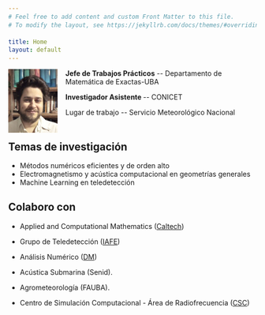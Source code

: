 ```yaml
---
# Feel free to add content and custom Front Matter to this file.
# To modify the layout, see https://jekyllrb.com/docs/themes/#overriding-theme-defaults

title: Home
layout: default
---
```


<img src="images/face2020.jpeg" width=100 height=auto align=center style="float:left; margin-right: 16px;">
<p><b>Jefe de Trabajos Prácticos</b> -- Departamento de Matemática de Exactas-UBA</p>
<p> <b>Investigador Asistente </b> -- CONICET </p>
<p> Lugar de trabajo -- Servicio Meteorológico Nacional</p>
<p style="clear:left;"></p>

## Temas de investigación

- Métodos numéricos eficientes y de orden alto
- Electromagnetismo y acústica computacional en geometrías generales
- Machine Learning en teledetección


## Colaboro con

- Applied and Computational Mathematics (<a href="http://www.its.caltech.edu/~obruno/">Caltech</a>)

- Grupo de Teledetección (<a href="http://www.iafe.uba.ar/wordpress/">IAFE</a>)

- Análisis Numérico (<a href="http://mate.dm.uba.ar/~rduran/research_group/participants.html">DM</a>)

- Acústica Submarina (Senid).

- Agrometeorología (FAUBA).

- Centro de Simulación Computacional - Área de Radiofrecuencia (<a href="http://csc.conicet.gov.ar/">CSC</a>)


